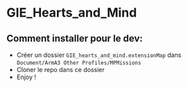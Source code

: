 # GIE_Hearts_and_Mind

## Comment installer pour le dev:
* Créer un dossier `GIE_hearts_and_mind.extensionMap` dans `Document/ArmA3 Other Profiles/MPMissions`
* Cloner le repo dans ce dossier
* Enjoy !